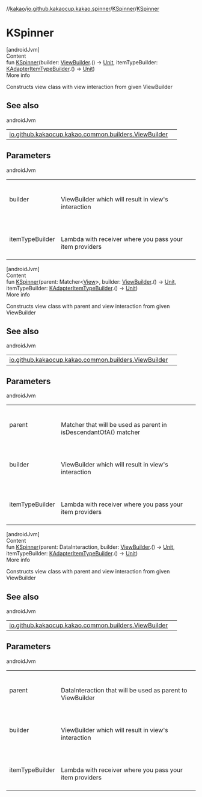 //[kakao](../../../index.md)/[io.github.kakaocup.kakao.spinner](../index.md)/[KSpinner](index.md)/[KSpinner](-k-spinner.md)



# KSpinner  
[androidJvm]  
Content  
fun [KSpinner](-k-spinner.md)(builder: [ViewBuilder](../../io.github.kakaocup.kakao.common.builders/-view-builder/index.md).() -> [Unit](https://kotlinlang.org/api/latest/jvm/stdlib/kotlin/-unit/index.html), itemTypeBuilder: [KAdapterItemTypeBuilder](../../io.github.kakaocup.kakao.list/-k-adapter-item-type-builder/index.md).() -> [Unit](https://kotlinlang.org/api/latest/jvm/stdlib/kotlin/-unit/index.html))  
More info  


Constructs view class with view interaction from given ViewBuilder



## See also  
  
androidJvm  
  
| | |
|---|---|
| <a name="io.github.kakaocup.kakao.spinner/KSpinner/KSpinner/#kotlin.Function1[io.github.kakaocup.kakao.common.builders.ViewBuilder,kotlin.Unit]#kotlin.Function1[io.github.kakaocup.kakao.list.KAdapterItemTypeBuilder,kotlin.Unit]/PointingToDeclaration/"></a>[io.github.kakaocup.kakao.common.builders.ViewBuilder](../../io.github.kakaocup.kakao.common.builders/-view-builder/index.md)| <a name="io.github.kakaocup.kakao.spinner/KSpinner/KSpinner/#kotlin.Function1[io.github.kakaocup.kakao.common.builders.ViewBuilder,kotlin.Unit]#kotlin.Function1[io.github.kakaocup.kakao.list.KAdapterItemTypeBuilder,kotlin.Unit]/PointingToDeclaration/"></a>|
  


## Parameters  
  
androidJvm  
  
| | |
|---|---|
| <a name="io.github.kakaocup.kakao.spinner/KSpinner/KSpinner/#kotlin.Function1[io.github.kakaocup.kakao.common.builders.ViewBuilder,kotlin.Unit]#kotlin.Function1[io.github.kakaocup.kakao.list.KAdapterItemTypeBuilder,kotlin.Unit]/PointingToDeclaration/"></a>builder| <a name="io.github.kakaocup.kakao.spinner/KSpinner/KSpinner/#kotlin.Function1[io.github.kakaocup.kakao.common.builders.ViewBuilder,kotlin.Unit]#kotlin.Function1[io.github.kakaocup.kakao.list.KAdapterItemTypeBuilder,kotlin.Unit]/PointingToDeclaration/"></a><br><br>ViewBuilder which will result in view's interaction<br><br>|
| <a name="io.github.kakaocup.kakao.spinner/KSpinner/KSpinner/#kotlin.Function1[io.github.kakaocup.kakao.common.builders.ViewBuilder,kotlin.Unit]#kotlin.Function1[io.github.kakaocup.kakao.list.KAdapterItemTypeBuilder,kotlin.Unit]/PointingToDeclaration/"></a>itemTypeBuilder| <a name="io.github.kakaocup.kakao.spinner/KSpinner/KSpinner/#kotlin.Function1[io.github.kakaocup.kakao.common.builders.ViewBuilder,kotlin.Unit]#kotlin.Function1[io.github.kakaocup.kakao.list.KAdapterItemTypeBuilder,kotlin.Unit]/PointingToDeclaration/"></a><br><br>Lambda with receiver where you pass your item providers<br><br>|
  
  


[androidJvm]  
Content  
fun [KSpinner](-k-spinner.md)(parent: Matcher<[View](https://developer.android.com/reference/kotlin/android/view/View.html)>, builder: [ViewBuilder](../../io.github.kakaocup.kakao.common.builders/-view-builder/index.md).() -> [Unit](https://kotlinlang.org/api/latest/jvm/stdlib/kotlin/-unit/index.html), itemTypeBuilder: [KAdapterItemTypeBuilder](../../io.github.kakaocup.kakao.list/-k-adapter-item-type-builder/index.md).() -> [Unit](https://kotlinlang.org/api/latest/jvm/stdlib/kotlin/-unit/index.html))  
More info  


Constructs view class with parent and view interaction from given ViewBuilder



## See also  
  
androidJvm  
  
| | |
|---|---|
| <a name="io.github.kakaocup.kakao.spinner/KSpinner/KSpinner/#org.hamcrest.Matcher[android.view.View]#kotlin.Function1[io.github.kakaocup.kakao.common.builders.ViewBuilder,kotlin.Unit]#kotlin.Function1[io.github.kakaocup.kakao.list.KAdapterItemTypeBuilder,kotlin.Unit]/PointingToDeclaration/"></a>[io.github.kakaocup.kakao.common.builders.ViewBuilder](../../io.github.kakaocup.kakao.common.builders/-view-builder/index.md)| <a name="io.github.kakaocup.kakao.spinner/KSpinner/KSpinner/#org.hamcrest.Matcher[android.view.View]#kotlin.Function1[io.github.kakaocup.kakao.common.builders.ViewBuilder,kotlin.Unit]#kotlin.Function1[io.github.kakaocup.kakao.list.KAdapterItemTypeBuilder,kotlin.Unit]/PointingToDeclaration/"></a>|
  


## Parameters  
  
androidJvm  
  
| | |
|---|---|
| <a name="io.github.kakaocup.kakao.spinner/KSpinner/KSpinner/#org.hamcrest.Matcher[android.view.View]#kotlin.Function1[io.github.kakaocup.kakao.common.builders.ViewBuilder,kotlin.Unit]#kotlin.Function1[io.github.kakaocup.kakao.list.KAdapterItemTypeBuilder,kotlin.Unit]/PointingToDeclaration/"></a>parent| <a name="io.github.kakaocup.kakao.spinner/KSpinner/KSpinner/#org.hamcrest.Matcher[android.view.View]#kotlin.Function1[io.github.kakaocup.kakao.common.builders.ViewBuilder,kotlin.Unit]#kotlin.Function1[io.github.kakaocup.kakao.list.KAdapterItemTypeBuilder,kotlin.Unit]/PointingToDeclaration/"></a><br><br>Matcher that will be used as parent in isDescendantOfA() matcher<br><br>|
| <a name="io.github.kakaocup.kakao.spinner/KSpinner/KSpinner/#org.hamcrest.Matcher[android.view.View]#kotlin.Function1[io.github.kakaocup.kakao.common.builders.ViewBuilder,kotlin.Unit]#kotlin.Function1[io.github.kakaocup.kakao.list.KAdapterItemTypeBuilder,kotlin.Unit]/PointingToDeclaration/"></a>builder| <a name="io.github.kakaocup.kakao.spinner/KSpinner/KSpinner/#org.hamcrest.Matcher[android.view.View]#kotlin.Function1[io.github.kakaocup.kakao.common.builders.ViewBuilder,kotlin.Unit]#kotlin.Function1[io.github.kakaocup.kakao.list.KAdapterItemTypeBuilder,kotlin.Unit]/PointingToDeclaration/"></a><br><br>ViewBuilder which will result in view's interaction<br><br>|
| <a name="io.github.kakaocup.kakao.spinner/KSpinner/KSpinner/#org.hamcrest.Matcher[android.view.View]#kotlin.Function1[io.github.kakaocup.kakao.common.builders.ViewBuilder,kotlin.Unit]#kotlin.Function1[io.github.kakaocup.kakao.list.KAdapterItemTypeBuilder,kotlin.Unit]/PointingToDeclaration/"></a>itemTypeBuilder| <a name="io.github.kakaocup.kakao.spinner/KSpinner/KSpinner/#org.hamcrest.Matcher[android.view.View]#kotlin.Function1[io.github.kakaocup.kakao.common.builders.ViewBuilder,kotlin.Unit]#kotlin.Function1[io.github.kakaocup.kakao.list.KAdapterItemTypeBuilder,kotlin.Unit]/PointingToDeclaration/"></a><br><br>Lambda with receiver where you pass your item providers<br><br>|
  
  


[androidJvm]  
Content  
fun [KSpinner](-k-spinner.md)(parent: DataInteraction, builder: [ViewBuilder](../../io.github.kakaocup.kakao.common.builders/-view-builder/index.md).() -> [Unit](https://kotlinlang.org/api/latest/jvm/stdlib/kotlin/-unit/index.html), itemTypeBuilder: [KAdapterItemTypeBuilder](../../io.github.kakaocup.kakao.list/-k-adapter-item-type-builder/index.md).() -> [Unit](https://kotlinlang.org/api/latest/jvm/stdlib/kotlin/-unit/index.html))  
More info  


Constructs view class with parent and view interaction from given ViewBuilder



## See also  
  
androidJvm  
  
| | |
|---|---|
| <a name="io.github.kakaocup.kakao.spinner/KSpinner/KSpinner/#androidx.test.espresso.DataInteraction#kotlin.Function1[io.github.kakaocup.kakao.common.builders.ViewBuilder,kotlin.Unit]#kotlin.Function1[io.github.kakaocup.kakao.list.KAdapterItemTypeBuilder,kotlin.Unit]/PointingToDeclaration/"></a>[io.github.kakaocup.kakao.common.builders.ViewBuilder](../../io.github.kakaocup.kakao.common.builders/-view-builder/index.md)| <a name="io.github.kakaocup.kakao.spinner/KSpinner/KSpinner/#androidx.test.espresso.DataInteraction#kotlin.Function1[io.github.kakaocup.kakao.common.builders.ViewBuilder,kotlin.Unit]#kotlin.Function1[io.github.kakaocup.kakao.list.KAdapterItemTypeBuilder,kotlin.Unit]/PointingToDeclaration/"></a>|
  


## Parameters  
  
androidJvm  
  
| | |
|---|---|
| <a name="io.github.kakaocup.kakao.spinner/KSpinner/KSpinner/#androidx.test.espresso.DataInteraction#kotlin.Function1[io.github.kakaocup.kakao.common.builders.ViewBuilder,kotlin.Unit]#kotlin.Function1[io.github.kakaocup.kakao.list.KAdapterItemTypeBuilder,kotlin.Unit]/PointingToDeclaration/"></a>parent| <a name="io.github.kakaocup.kakao.spinner/KSpinner/KSpinner/#androidx.test.espresso.DataInteraction#kotlin.Function1[io.github.kakaocup.kakao.common.builders.ViewBuilder,kotlin.Unit]#kotlin.Function1[io.github.kakaocup.kakao.list.KAdapterItemTypeBuilder,kotlin.Unit]/PointingToDeclaration/"></a><br><br>DataInteraction that will be used as parent to ViewBuilder<br><br>|
| <a name="io.github.kakaocup.kakao.spinner/KSpinner/KSpinner/#androidx.test.espresso.DataInteraction#kotlin.Function1[io.github.kakaocup.kakao.common.builders.ViewBuilder,kotlin.Unit]#kotlin.Function1[io.github.kakaocup.kakao.list.KAdapterItemTypeBuilder,kotlin.Unit]/PointingToDeclaration/"></a>builder| <a name="io.github.kakaocup.kakao.spinner/KSpinner/KSpinner/#androidx.test.espresso.DataInteraction#kotlin.Function1[io.github.kakaocup.kakao.common.builders.ViewBuilder,kotlin.Unit]#kotlin.Function1[io.github.kakaocup.kakao.list.KAdapterItemTypeBuilder,kotlin.Unit]/PointingToDeclaration/"></a><br><br>ViewBuilder which will result in view's interaction<br><br>|
| <a name="io.github.kakaocup.kakao.spinner/KSpinner/KSpinner/#androidx.test.espresso.DataInteraction#kotlin.Function1[io.github.kakaocup.kakao.common.builders.ViewBuilder,kotlin.Unit]#kotlin.Function1[io.github.kakaocup.kakao.list.KAdapterItemTypeBuilder,kotlin.Unit]/PointingToDeclaration/"></a>itemTypeBuilder| <a name="io.github.kakaocup.kakao.spinner/KSpinner/KSpinner/#androidx.test.espresso.DataInteraction#kotlin.Function1[io.github.kakaocup.kakao.common.builders.ViewBuilder,kotlin.Unit]#kotlin.Function1[io.github.kakaocup.kakao.list.KAdapterItemTypeBuilder,kotlin.Unit]/PointingToDeclaration/"></a><br><br>Lambda with receiver where you pass your item providers<br><br>|
  
  




